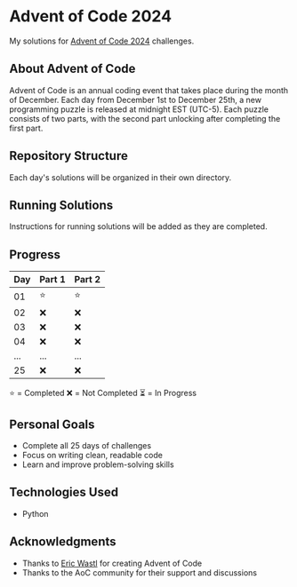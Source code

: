 # Advent of Code 2024

My solutions for [Advent of Code 2024](https://adventofcode.com/2024/) challenges.

## About Advent of Code

Advent of Code is an annual coding event that takes place during the month of December. Each day from December 1st to December 25th, a new programming puzzle is released at midnight EST (UTC-5). Each puzzle consists of two parts, with the second part unlocking after completing the first part.

## Repository Structure

Each day's solutions will be organized in their own directory.

## Running Solutions

Instructions for running solutions will be added as they are completed.

## Progress

| Day | Part 1 | Part 2 |
|-----|---------|---------|
| 01  | ⭐      | ⭐      |
| 02  | ❌      | ❌      |
| 03  | ❌      | ❌      |
| 04  | ❌      | ❌      |
| ... | ...     | ...     |
| 25  | ❌      | ❌      |

⭐ = Completed
❌ = Not Completed
⏳ = In Progress

## Personal Goals

- Complete all 25 days of challenges
- Focus on writing clean, readable code
- Learn and improve problem-solving skills

## Technologies Used

- Python


## Acknowledgments

- Thanks to [Eric Wastl](http://was.tl/) for creating Advent of Code
- Thanks to the AoC community for their support and discussions
